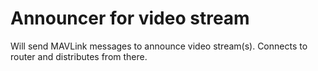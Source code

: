 # Announcer for video stream
Will send MAVLink messages to announce video stream(s). Connects to router and distributes from there.